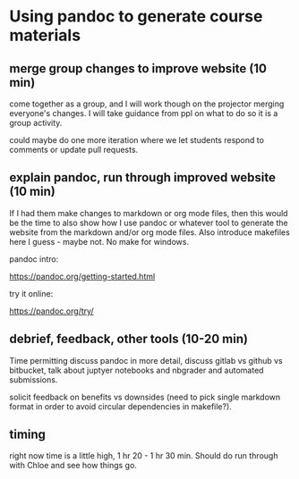 Using pandoc to generate course materials
=========================================

merge group changes to improve website (10 min)
-----------------------------------------------

come together as a group, and I will work though on the projector
merging everyone's changes. I will take guidance from ppl on what to do
so it is a group activity.

could maybe do one more iteration where we let students respond to
comments or update pull requests.

explain pandoc, run through improved website (10 min)
-----------------------------------------------------

If I had them make changes to markdown or org mode files, then this
would be the time to also show how I use pandoc or whatever tool to
generate the website from the markdown and/or org mode files. Also
introduce makefiles here I guess - maybe not. No make for windows.

pandoc intro:

<https://pandoc.org/getting-started.html>

try it online:

<https://pandoc.org/try/>

debrief, feedback, other tools (10-20 min)
------------------------------------------

Time permitting discuss pandoc in more detail, discuss gitlab vs github
vs bitbucket, talk about juptyer notebooks and nbgrader and automated
submissions.

solicit feedback on benefits vs downsides (need to pick single markdown
format in order to avoid circular dependencies in makefile?).

timing
------

right now time is a little high, 1 hr 20 - 1 hr 30 min. Should do run
through with Chloe and see how things go.
